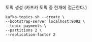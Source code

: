 토픽 생성 (카프카 토픽 중 한개에 접근한다.)
``` 
kafka-topics.sh --create \
--bootstrap-server localhost:9092 \
--topic payments \
--partitions 2 \
--replication-factor 2
```